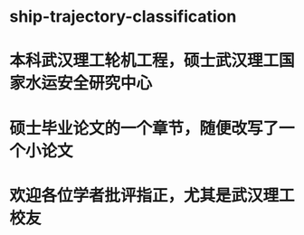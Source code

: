 # ship-trajectory-classification
# 本科武汉理工轮机工程，硕士武汉理工国家水运安全研究中心
# 硕士毕业论文的一个章节，随便改写了一个小论文
# 欢迎各位学者批评指正，尤其是武汉理工校友
# 
